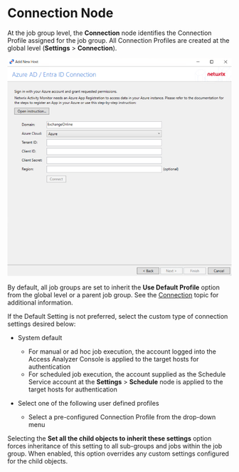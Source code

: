 # Connection Node

At the job group level, the __Connection__ node identifies the Connection Profile assigned for the job group. All Connection Profiles are created at the global level (__Settings__ > __Connection__).

![Job Group Connection Settings](/static/img/product_docs/activitymonitor/activitymonitor/admin/monitoredhosts/add/connection.png)

By default, all job groups are set to inherit the __Use Default Profile__ option from the global level or a parent job group. See the [Connection](/docs/product_docs/accessanalyzer/accessanalyzer/enterpriseauditor/admin/settings/connection/overview.md) topic for additional information.

If the Default Setting is not preferred, select the custom type of connection settings desired below:

- System default

  - For manual or ad hoc job execution, the account logged into the Access Analyzer Console is applied to the target hosts for authentication
  - For scheduled job execution, the account supplied as the Schedule Service account at the __Settings__ > __Schedule__ node is applied to the target hosts for authentication
- Select one of the following user defined profiles

  - Select a pre-configured Connection Profile from the drop-down menu

Selecting the __Set all the child objects to inherit these settings__ option forces inheritance of this setting to all sub-groups and jobs within the job group. When enabled, this option overrides any custom settings configured for the child objects.
